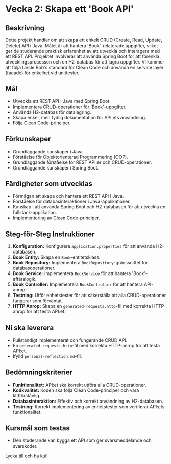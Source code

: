 # Vecka 2: Skapa ett 'Book API'

## Beskrivning

Detta projekt handlar om att skapa ett enkelt CRUD (Create, Read, Update, Delete) API i Java. Målet är att hantera
'Book'-relaterade uppgifter, vilket ger de studerande praktisk erfarenhet av att utveckla och interagera med ett REST
API. Projektet involverar att använda Spring Boot för att förenkla utvecklingsprocessen och en H2-databas för
att lagra uppgifter. Vi kommer att följa Uncle Bob's standard för Clean Code och använda en service layer (facade) för
enkelhet vid unittester.

## Mål

- Utveckla ett REST API i Java med Spring Boot.
- Implementera CRUD-operationer för 'Book'-uppgifter.
- Använda H2-databas för datalagring.
- Skapa enkel, men tydlig dokumentation för API:ets användning.
- Följa Clean Code-principer.

## Förkunskaper

- Grundläggande kunskaper i Java.
- Förståelse för Objektorienterad Programmering (OOP).
- Grundläggande förståelse för REST API:er och CRUD-operationer.
- Grundläggande kunskaper i Spring Boot.

## Färdigheter som utvecklas

- Förmågan att skapa och hantera ett REST API i Java.
- Förståelse för databasinteraktioner i Java-applikationer.
- Kunskap i att använda Spring Boot och H2-databasen för att utveckla en fullstack-applikation.
- Implementering av Clean Code-principer.

## Steg-för-Steg Instruktioner

1. **Konfiguration:** Konfigurera `application.properties` för att använda H2-databasen.
2. **Book Entity:** Skapa en `Book`-entitetsklass.
3. **Book Repository:** Implementera `BookRepository`-gränssnittet för databasoperationer.
4. **Book Service:** Implementera `BookService` för att hantera 'Book'-affärslogik.
5. **Book Controller:** Implementera `BookController` för att hantera API-anrop.
6. **Testning:** Utför enhetstester för att säkerställa att alla CRUD-operationer fungerar som förväntat.
7. **HTTP Anrop:** Skapa en `generated-requests.http`-fil med korrekta HTTP-anrop för att testa API:et.

## Ni ska leverera

- Fullständigt implementerat och fungerande CRUD API.
- En `generated-requests.http`-fil med korrekta HTTP-anrop för att testa API:et.
- Ifylld `personal-reflection.md`-fil.

## Bedömningskriterier

- **Funktionalitet:** API:et ska korrekt utföra alla CRUD-operationer.
- **Kodkvalitet:** Koden ska följa Clean Code-principer och vara lättförståelig.
- **Databasinteraktion:** Effektiv och korrekt användning av H2-databasen.
- **Testning:** Korrekt implementering av enhetstester som verifierar API:ets funktionalitet.

## Kursmål som testas

- Den studerande kan bygga ett API som ger svarsmeddelande och svarskoder.

Lycka till och ha kul!
